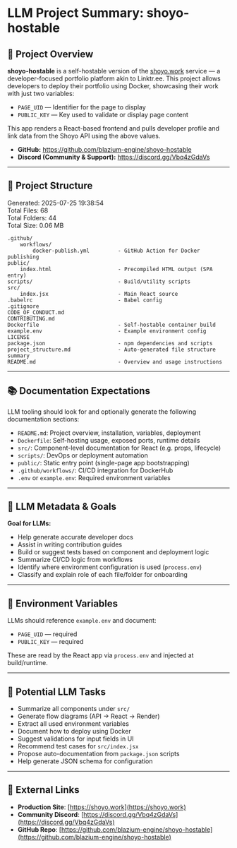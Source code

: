 # LLM Project Summary: shoyo-hostable

## 🔹 Project Overview

**shoyo-hostable** is a self-hostable version of the [shoyo.work](https://shoyo.work) service — a developer-focused portfolio platform akin to Linktr.ee. This project allows developers to deploy their portfolio using Docker, showcasing their work with just two variables:

- `PAGE_UID` — Identifier for the page to display
- `PUBLIC_KEY` — Key used to validate or display page content

This app renders a React-based frontend and pulls developer profile and link data from the Shoyo API using the above values.

- **GitHub:** https://github.com/blazium-engine/shoyo-hostable  
- **Discord (Community & Support):** https://discord.gg/Vbq4zGdaVs  

---

## 🧱 Project Structure

Generated: 2025-07-25 19:38:54  
Total Files: 68  
Total Folders: 44  
Total Size: 0.06 MB  

```text
.github/
    workflows/
        docker-publish.yml         - GitHub Action for Docker publishing
public/
    index.html                     - Precompiled HTML output (SPA entry)
scripts/                           - Build/utility scripts
src/
    index.jsx                      - Main React source
.babelrc                           - Babel config
.gitignore
CODE_OF_CONDUCT.md
CONTRIBUTING.md
Dockerfile                         - Self-hostable container build
example.env                        - Example environment config
LICENSE
package.json                       - npm dependencies and scripts
project_structure.md               - Auto-generated file structure summary
README.md                          - Overview and usage instructions
````

---

## 📚 Documentation Expectations

LLM tooling should look for and optionally generate the following documentation sections:

* `README.md`: Project overview, installation, variables, deployment
* `Dockerfile`: Self-hosting usage, exposed ports, runtime details
* `src/`: Component-level documentation for React (e.g. props, lifecycle)
* `scripts/`: DevOps or deployment automation
* `public/`: Static entry point (single-page app bootstrapping)
* `.github/workflows/`: CI/CD integration for DockerHub
* `.env` or `example.env`: Required environment variables

---

## 🧠 LLM Metadata & Goals

**Goal for LLMs:**

* Help generate accurate developer docs
* Assist in writing contribution guides
* Build or suggest tests based on component and deployment logic
* Summarize CI/CD logic from workflows
* Identify where environment configuration is used (`process.env`)
* Classify and explain role of each file/folder for onboarding

---

## 🚦 Environment Variables

LLMs should reference `example.env` and document:

* `PAGE_UID` — required
* `PUBLIC_KEY` — required

These are read by the React app via `process.env` and injected at build/runtime.

---

## 🧪 Potential LLM Tasks

* Summarize all components under `src/`
* Generate flow diagrams (API → React → Render)
* Extract all used environment variables
* Document how to deploy using Docker
* Suggest validations for input fields in UI
* Recommend test cases for `src/index.jsx`
* Propose auto-documentation from `package.json` scripts
* Help generate JSON schema for configuration

---

## 📢 External Links

* **Production Site**: [https://shoyo.work](https://shoyo.work)
* **Community Discord**: [https://discord.gg/Vbq4zGdaVs](https://discord.gg/Vbq4zGdaVs)
* **GitHub Repo**: [https://github.com/blazium-engine/shoyo-hostable](https://github.com/blazium-engine/shoyo-hostable)